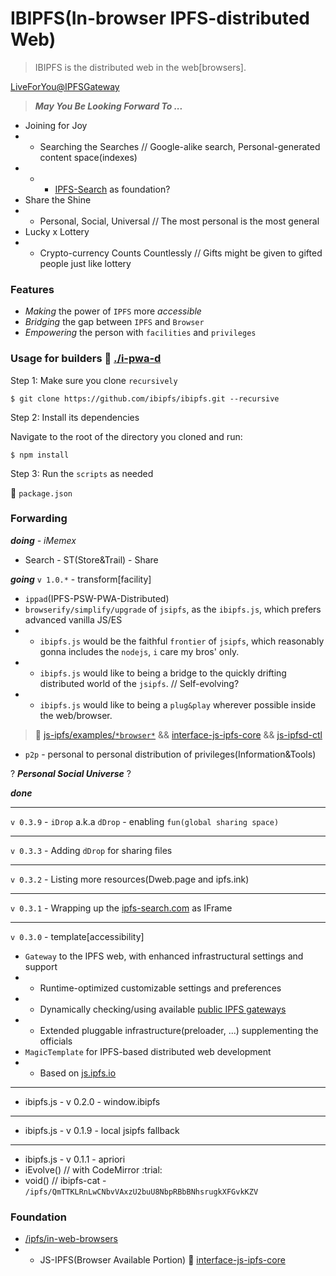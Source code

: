 # IBIPFS(In-browser IPFS-distributed Web)

> IBIPFS is the distributed web in the web[browsers].

[LiveForYou@IPFSGateway](https://service.edening.net/ipfs/QmaX5hBdsqCFiuy1oPyMPE3JWGgrm2EaDxrE2dwPmFpkfE/)


> _**May You Be Looking Forward To ...**_
- Joining for Joy
- * Searching the Searches // Google-alike search, Personal-generated content space(indexes)
- * - [IPFS-Search](https://github.com/ipfs-search) as foundation?
- Share the Shine
- * Personal, Social, Universal // The most personal is the most general
- Lucky x Lottery
- * Crypto-currency Counts Countlessly // Gifts might be given to gifted people just like lottery

### Features

- _Making_ the power of `IPFS` more _accessible_
- _Bridging_ the gap between `IPFS` and `Browser`
- _Empowering_ the person with `facilities` and `privileges`

### Usage for builders :eyes: [./i-pwa-d](./i-pwa-d)

Step 1: Make sure you clone `recursively`

```
$ git clone https://github.com/ibipfs/ibipfs.git --recursive
```

Step 2: Install its dependencies

Navigate to the root of the directory you cloned and run:

```
$ npm install
```

Step 3: Run the `scripts` as needed

:eyes: `package.json`

### Forwarding

_**doing** - iMemex_
- Search - ST(Store&Trail) - Share

_**going**_ `v 1.0.*` - transform[facility]
- `ippad`(IPFS-PSW-PWA-Distributed)
- `browserify/simplify/upgrade` of `jsipfs`, as the `ibipfs.js`, which prefers advanced vanilla JS/ES
- * `ibipfs.js` would be the faithful `frontier` of `jsipfs`, which reasonably gonna includes the `nodejs`, `i` care my bros' only.
- * `ibipfs.js` would like to being a bridge to the quickly drifting distributed world of the `jsipfs`. // Self-evolving?
- * `ibipfs.js` would like to being a `plug&play` wherever possible inside the web/browser.
> :eyes: [js-ipfs/examples/`*browser*`](https://github.com/ipfs/js-ipfs/tree/master/examples) && [interface-js-ipfs-core](https://github.com/ipfs/interface-js-ipfs-core) && [js-ipfsd-ctl](https://github.com/ipfs/js-ipfsd-ctl)
- `p2p` - personal to personal distribution of privileges(Information&Tools)

? _**Personal Social Universe**_ ?

_**done**_

---
`v 0.3.9` - `iDrop` a.k.a `dDrop` - enabling `fun(global sharing space)`

---
`v 0.3.3` - Adding `dDrop` for sharing files

---
`v 0.3.2` - Listing more resources(Dweb.page and ipfs.ink)

---
`v 0.3.1` - Wrapping up the [ipfs-search.com](https://ipfs-search.com) as IFrame

---
`v 0.3.0` - template[accessibility]
- `Gateway` to the IPFS web, with enhanced infrastructural settings and support
- * Runtime-optimized customizable settings and preferences
- * Dynamically checking/using available [public IPFS gateways](https://github.com/ipfs/public-gateway-checker)
- * Extended pluggable infrastructure(preloader, ...) supplementing the officials
- `MagicTemplate` for IPFS-based distributed web development
- * Based on [js.ipfs.io](https://github.com/ipfs/js.ipfs.io)

---
- ibipfs.js - v 0.2.0 - window.ibipfs

---
- ibipfs.js - v 0.1.9 - local jsipfs fallback

---
- ibipfs.js - v 0.1.1 - apriori
- iEvolve() // with CodeMirror :trial:
- void() // ibipfs-cat - `/ipfs/QmTTKLRnLwCNbvVAxzU2buU8NbpRBbBNhsrugkXFGvkKZV`

### Foundation

- [/ipfs/in-web-browsers](https://github.com/ipfs/in-web-browsers)
- * JS-IPFS(Browser Available Portion) :eyes: [interface-js-ipfs-core](https://github.com/ipfs/interface-js-ipfs-core)

